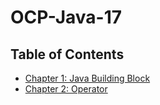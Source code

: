 # OCP-Java-17
## Table of Contents

- [Chapter 1: Java Building Block](Chapter1.md)
- [Chapter 2: Operator](Chapter2.md)
